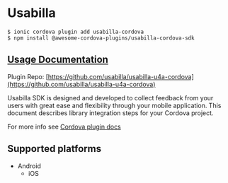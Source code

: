 # Usabilla

```
$ ionic cordova plugin add usabilla-cordova
$ npm install @awesome-cordova-plugins/usabilla-cordova-sdk
```

## [Usage Documentation](https://danielsogl.gitbook.io/awesome-cordova-plugins/plugins/usabilla-cordova-sdk/)

Plugin Repo: [https://github.com/usabilla/usabilla-u4a-cordova](https://github.com/usabilla/usabilla-u4a-cordova)

Usabilla SDK is designed and developed to collect feedback from your users with great ease and flexibility through your mobile application.
This document describes library integration steps for your Cordova project.

For more info see [Cordova plugin docs](https://github.com/usabilla/usabilla-u4a-cordova)

## Supported platforms

- Android
  - iOS
  


